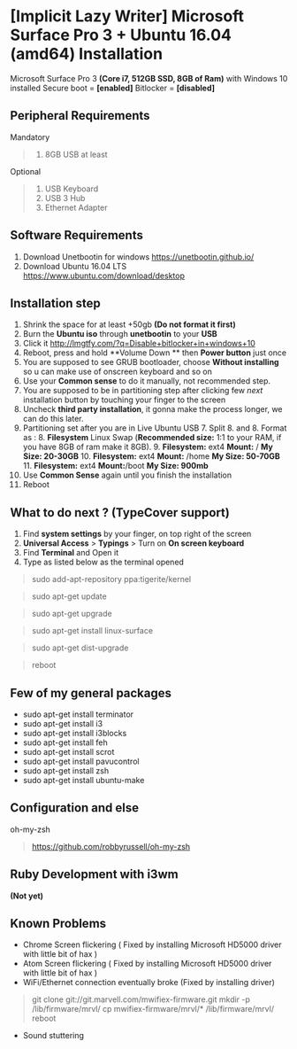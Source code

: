 [Implicit Lazy Writer] Microsoft Surface Pro 3 + Ubuntu 16.04 (amd64) Installation
===========================================

Microsoft Surface Pro 3 **(Core i7, 512GB SSD, 8GB of Ram)** with Windows 10 installed
Secure boot = **[enabled]**
Bitlocker = **[disabled]**

## Peripheral Requirements ##

Mandatory

>  1. 8GB USB at least

Optional

>  1. USB Keyboard
>  2. USB 3 Hub
>  3. Ethernet Adapter

## Software Requirements ##

 1. Download Unetbootin for windows https://unetbootin.github.io/
 2. Download Ubuntu 16.04 LTS https://www.ubuntu.com/download/desktop


## Installation step ##

 1. Shrink the space for at least +50gb **(Do not format it first)**
 2. Burn the **Ubuntu iso** through **unetbootin** to your **USB**
 3. Click it http://lmgtfy.com/?q=Disable+bitlocker+in+windows+10
 4. Reboot, press and hold **Volume Down ** then **Power button** just once
 5. You are supposed to see GRUB bootloader, choose **Without installing** so u can make use of onscreen keyboard and so on
 6. Use your **Common sense** to do it manually, not recommended step.
 7. You are supposed to be in partitioning step after clicking few *next* installation button by touching your finger to the screen
 8. Uncheck **third party installation**, it gonna make the process longer, we can do this later.
 8. Partitioning set after you are in Live Ubuntu USB
	 7. Split
	 8. and
	 8. Format as :
	 8. **Filesystem** Linux Swap (**Recommended size:** 1:1 to your RAM, if you have 8GB of ram make it 8GB).
	 9. **Filesystem:** ext4 **Mount:** / **My Size: 20-30GB**
	 10. **Filesystem:** ext4 **Mount:** /home **My Size: 50-70GB**
	 11. **Filesystem:** ext4 **Mount:**/boot **My Size: 900mb**
 9. Use **Common Sense** again until you finish the installation
 10. Reboot

What to do next ? (TypeCover support)
--
 1. Find **system settings** by your finger, on top right of the screen
 2. **Universal Access** > **Typings** > Turn on **On screen keyboard**
 3. Find **Terminal** and Open it
 4. Type as listed below as the terminal opened

> sudo add-apt-repository ppa:tigerite/kernel

> sudo apt-get update

> sudo apt-get upgrade

> sudo apt-get install linux-surface

> sudo apt-get dist-upgrade

> reboot

## Few of my general packages ##

 - sudo apt-get install terminator
 - sudo apt-get install i3
 - sudo apt-get install i3blocks
 - sudo apt-get install feh
 - sudo apt-get install scrot
 - sudo apt-get install pavucontrol
 - sudo apt-get install zsh
 - sudo apt-get install ubuntu-make

## Configuration and else ##
oh-my-zsh
> https://github.com/robbyrussell/oh-my-zsh

## Ruby Development with i3wm ##
**(Not yet)**

## Known Problems ##
 - Chrome Screen flickering  ( Fixed by installing Microsoft HD5000 driver with little bit of hax )
 - Atom Screen flickering ( Fixed by installing Microsoft HD5000 driver with little bit of hax )
 - WiFi/Ethernet connection eventually broke (Fixed by installing driver)
 > git clone git://git.marvell.com/mwifiex-firmware.git
 mkdir -p /lib/firmware/mrvl/
 cp mwifiex-firmware/mrvl/* /lib/firmware/mrvl/
 reboot

 - Sound stuttering
